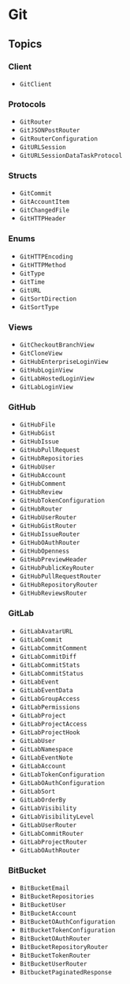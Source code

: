 # Git

## Topics

### Client

- ``GitClient``

### Protocols

- ``GitRouter``
- ``GitJSONPostRouter``
- ``GitRouterConfiguration``
- ``GitURLSession``
- ``GitURLSessionDataTaskProtocol``

### Structs

- ``GitCommit``
- ``GitAccountItem``
- ``GitChangedFile``
- ``GitHTTPHeader``

### Enums

- ``GitHTTPEncoding``
- ``GitHTTPMethod``
- ``GitType``
- ``GitTime``
- ``GitURL``
- ``GitSortDirection``
- ``GitSortType``

### Views

- ``GitCheckoutBranchView``
- ``GitCloneView``
- ``GitHubEnterpriseLoginView``
- ``GitHubLoginView``
- ``GitLabHostedLoginView``
- ``GitLabLoginView``

### GitHub

- ``GitHubFile``
- ``GitHubGist``
- ``GitHubIssue``
- ``GitHubPullRequest``
- ``GitHubRepositories``
- ``GitHubUser``
- ``GitHubAccount``
- ``GitHubComment``
- ``GitHubReview``
- ``GitHubTokenConfiguration``
- ``GitHubRouter``
- ``GitHubUserRouter``
- ``GitHubGistRouter``
- ``GitHubIssueRouter``
- ``GitHubOAuthRouter``
- ``GitHubOpenness``
- ``GitHubPreviewHeader``
- ``GitHubPublicKeyRouter``
- ``GitHubPullRequestRouter``
- ``GitHubRepositoryRouter``
- ``GitHubReviewsRouter``

### GitLab

- ``GitLabAvatarURL``
- ``GitLabCommit``
- ``GitLabCommitComment``
- ``GitLabCommitDiff``
- ``GitLabCommitStats``
- ``GitLabCommitStatus``
- ``GitLabEvent``
- ``GitLabEventData``
- ``GitLabGroupAccess``
- ``GitLabPermissions``
- ``GitLabProject``
- ``GitLabProjectAccess``
- ``GitLabProjectHook``
- ``GitLabUser``
- ``GitLabNamespace``
- ``GitLabEventNote``
- ``GitLabAccount``
- ``GitLabTokenConfiguration``
- ``GitLabOAuthConfiguration``
- ``GitLabSort``
- ``GitLabOrderBy``
- ``GitLabVisibility``
- ``GitLabVisibilityLevel``
- ``GitLabUserRouter``
- ``GitLabCommitRouter``
- ``GitLabProjectRouter``
- ``GitLabOAuthRouter``

### BitBucket

- ``BitBucketEmail``
- ``BitBucketRepositories``
- ``BitBucketUser``
- ``BitBucketAccount``
- ``BitBucketOAuthConfiguration``
- ``BitBucketTokenConfiguration``
- ``BitBucketOAuthRouter``
- ``BitBucketRepositoryRouter``
- ``BitBucketTokenRouter``
- ``BitBucketUserRouter``
- ``BitbucketPaginatedResponse``
